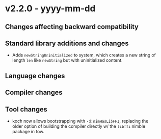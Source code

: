 # v2.2.0 - yyyy-mm-dd


## Changes affecting backward compatibility


## Standard library additions and changes

[//]: # "Changes:"


[//]: # "Additions:"

- Adds `newStringUninitialized` to system, which creates a new string of length `len` like `newString` but with uninitialized content.

[//]: # "Deprecations:"


[//]: # "Removals:"


## Language changes



## Compiler changes


## Tool changes

- koch now allows bootstrapping with `-d:nimHasLibFFI`, replacing the older option of building the compiler directly w/ the `libffi` nimble package in tow.

